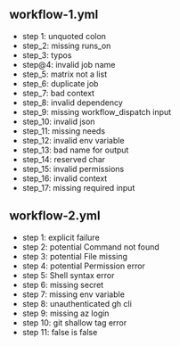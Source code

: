 ## workflow-1.yml

- step 1: unquoted colon
- step_2: missing runs_on
- step_3: typos
- step@4: invalid job name
- step_5: matrix not a list
- step_6: duplicate job
- step_7: bad context
- step_8: invalid dependency
- step_9: missing workflow_dispatch input
- step_10: invalid json
- step_11: missing needs
- step_12: invalid env variable
- step_13: bad name for output
- step_14: reserved char
- step_15: invalid permissions
- step_16: invalid context
- step_17: missing required input

## workflow-2.yml

- step 1: explicit failure
- step 2: potential Command not found
- step 3: potential File missing
- step 4: potential Permission error
- step 5: Shell syntax error
- step 6: missing secret
- step 7: missing env variable
- step 8: unauthenticated gh cli
- step 9: missing az login
- step 10: git shallow tag error
- step 11: false is false
